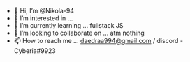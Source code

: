 - 👋 Hi, I’m @Nikola-94
- 👀 I’m interested in ...
- 🌱 I’m currently learning ... fullstack JS 
- 💞️ I’m looking to collaborate on ... atm nothing
- 📫 How to reach me ... daedraa994@gmail.com / discord - Cyberia#9923 

<!---
Nikola-94/Nikola-94 is a ✨ special ✨ repository because its `README.md` (this file) appears on your GitHub profile.
You can click the Preview link to take a look at your changes.
--->
